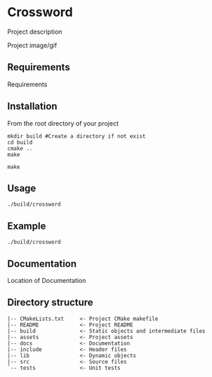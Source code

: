 # Crossword

Project description

Project image/gif

## Requirements

Requirements

## Installation

From the root directory of your project
```
mkdir build #Create a directory if not exist
cd build
cmake ..
make
```

`make`

## Usage

`./build/crossword`

## Example

`./build/crossword`

## Documentation

Location of Documentation

## Directory structure
```
|-- CMakeLists.txt     <- Project CMake makefile
|-- README             <- Project README
|-- build              <- Static objects and intermediate files
|-- assets             <- Project assets
|-- docs               <- Documentation
|-- include            <- Header files
|-- lib                <- Dynamic objects
|-- src                <- Source files
`-- tests              <- Unit tests
```
